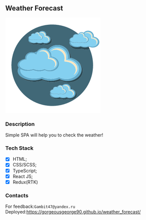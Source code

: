 ## Weather Forecast

![pic](src/assets/img/logo.png)

### Description

Simple SPA will help you to check the weather!

### Tech Stack

* [x] HTML;
* [x] CSS/SCSS;
* [x] TypeScript;
* [x] React JS;
* [x] Redux(RTK)

### Contacts

For feedback:`Gambit47@yandex.ru`<br>
Deployed:https://gorgeousgeorge90.github.io/weather_forecast/
